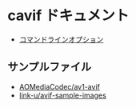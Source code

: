 # cavif ドキュメント

 - [コマンドラインオプション](usage.md)

## サンプルファイル

 - [AOMediaCodec/av1-avif](https://github.com/AOMediaCodec/av1-avif/tree/master/testFiles)
 - [link-u/avif-sample-images](https://github.com/link-u/avif-sample-images)
